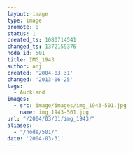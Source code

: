```yaml
---
layout: image
type: image
promote: 0
status: 1
created_ts: 1080714541
changed_ts: 1372159376
node_id: 501
title: IMG_1943
author: anj
created: '2004-03-31'
changed: '2013-06-25'
tags:
  - Auckland
images:
  - src: image/images/img_1943-501.jpg
    name: img_1943-501.jpg
url: "/2004/03/31/img_1943/"
aliases:
  - "/node/501/"
date: '2004-03-31'
---
```


